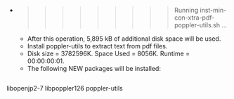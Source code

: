 * >>>>>>>>> Running inst-min-con-xtra-pdf-poppler-utils.sh ...
  * After this operation, 5,895 kB of additional disk space will be used.
  * Install poppler-utils to extract text from pdf files.
  * Disk size = 3782596K. Space Used = 8056K. Runtime = 00:00:00:01.
  * The following NEW packages will be installed:
  ```bash
libopenjp2-7 libpoppler126 poppler-utils
  ```
